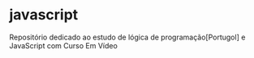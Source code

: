 # javascript
 Repositório dedicado ao estudo de lógica de programação[Portugol] e JavaScript com Curso Em Vídeo
